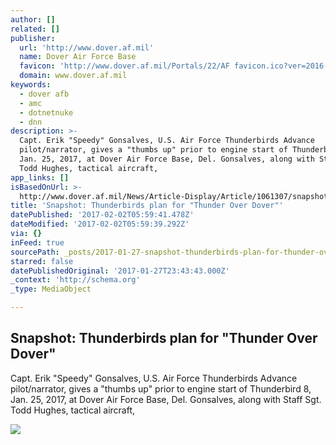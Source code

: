```yaml
---
author: []
related: []
publisher:
  url: 'http://www.dover.af.mil'
  name: Dover Air Force Base
  favicon: 'http://www.dover.af.mil/Portals/22/AF favicon.ico?ver=2016-06-06-161927-207'
  domain: www.dover.af.mil
keywords:
  - dover afb
  - amc
  - dotnetnuke
  - dnn
description: >-
  Capt. Erik "Speedy" Gonsalves, U.S. Air Force Thunderbirds Advance
  pilot/narrator, gives a "thumbs up" prior to engine start of Thunderbird 8,
  Jan. 25, 2017, at Dover Air Force Base, Del. Gonsalves, along with Staff Sgt.
  Todd Hughes, tactical aircraft,
app_links: []
isBasedOnUrl: >-
  http://www.dover.af.mil/News/Article-Display/Article/1061307/snapshot-thunderbirds-plan-for-thunder-over-dover
title: 'Snapshot: Thunderbirds plan for "Thunder Over Dover"'
datePublished: '2017-02-02T05:59:41.478Z'
dateModified: '2017-02-02T05:59:39.292Z'
via: {}
inFeed: true
sourcePath: _posts/2017-01-27-snapshot-thunderbirds-plan-for-thunder-over-dover.md
starred: false
datePublishedOriginal: '2017-01-27T23:43:43.000Z'
_context: 'http://schema.org'
_type: MediaObject

---
```

<article style=""><h1>Snapshot: Thunderbirds plan for "Thunder Over Dover"</h1><p>Capt. Erik "Speedy" Gonsalves, U.S. Air Force Thunderbirds Advance pilot/narrator, gives a "thumbs up" prior to engine start of Thunderbird 8, Jan. 25, 2017, at Dover Air Force Base, Del. Gonsalves, along with Staff Sgt. Todd Hughes, tactical aircraft,</p><img src="https://media.defense.gov/2017/Jan/26/2001691078/670/394/0/170125-F-BO262-1057.JPG" /></article>